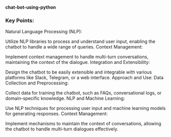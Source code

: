 #### chat-bot-using-python
### Key Points:
Natural Language Processing (NLP):

Utilize NLP libraries to process and understand user input, enabling the chatbot to handle a wide range of queries.
Context Management:

Implement context management to handle multi-turn conversations, maintaining the context of the dialogue.
Integration and Extensibility:

Design the chatbot to be easily extensible and integrable with various platforms like Slack, Telegram, or a web interface.
Approach and Use:
Data Collection and Preprocessing:

Collect data for training the chatbot, such as FAQs, conversational logs, or domain-specific knowledge.
NLP and Machine Learning:

Use NLP techniques for processing user input and machine learning models for generating responses.
Context Management:

Implement mechanisms to maintain the context of conversations, allowing the chatbot to handle multi-turn dialogues effectively.
